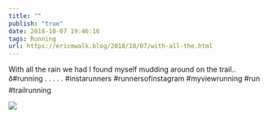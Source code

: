 ```yaml
---
title: ""
publish: "true"
date: 2018-10-07 19:46:16
tags: Running
url: https://ericmwalk.blog/2018/10/07/with-all-the.html
---
```


With all the rain we had I found myself mudding around on the trail.. ð#running .
.
.
.
.
#instarunners #runnersofinstagram #myviewrunning #run #trailrunning

![](https://ericmwalk.blog/uploads/2022/c88a0e0ee6.jpg)